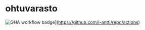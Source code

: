 # ohtuvarasto

![GHA workflow badge](https://github.com/l-antti/ohtuvarasto/workflows/CI/badge.svg)](https://github.com/l-antti/repo/actions)
